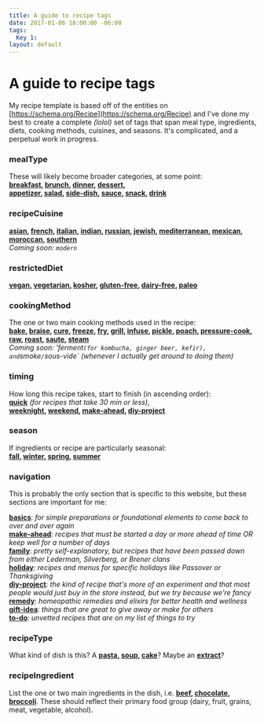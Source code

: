 ```yaml
---
title: A guide to recipe tags
date: 2017-01-06 18:00:00 -06:00
tags:
  Key 1:
layout: default
---
```


# A guide to recipe tags

My recipe template is based off of the entities on [https://schema.org/Recipe](https://schema.org/Recipe) and I've done my best to create a complete _(lolol)_ set of tags that span meal type, ingredients, diets, cooking methods, cuisines, and seasons. It's complicated, and a perpetual work in progress.

### mealType

These will likely become broader categories, at some point:  
**[breakfast](/tag/breakfast/), [brunch](/tag/brunch), [dinner](/tag/dinner), [dessert](/tag/dessert),  
[appetizer](/tag/appetizer), [salad](/tag/salad), [side-dish](/tag/side-dish), [sauce](/tag/sauce), [snack](/tag/snack), [drink](/tag/drink)**

### recipeCuisine
**[asian](/tag/asian), [french](/tag/french), [italian](/tag/italian), [indian](/tag/indian), [russian](/tag/russian), [jewish](/tag/jewish), [mediterranean](/tag/mediterranean), [mexican](/tag/mexican), [moroccan](/tag/moroccan), [southern](/tag/southern)**  
_Coming soon: `modern`_

### restrictedDiet

**[vegan](/tag/vegan), [vegetarian](/tag/vegetarian), [kosher](/tag/kosher), [gluten-free](/tag/gluten-free), [dairy-free](/tag/dairy-free), [paleo](/tag/paleo)**  

### cookingMethod

The one or two main cooking methods used in the recipe:  
**[bake](/tag/bake), [braise](/tag/braise), [cure](/tag/cure), [freeze](/tag/freeze), [fry](/tag/fry), [grill](/tag/grill), [infuse](/tag/infuse), [pickle](/tag/pickle), [poach](/tag/poach), [pressure-cook](/tag/pressure-cook), [raw](/tag/raw), [roast](/tag/roast), [saute](/tag/saute), [steam](/tag/steam)**  
_Coming soon: 'ferment` (for kombucha, ginger beer, kefir), and `smoke`/`sous-vide` (whenever I actually get around to doing them)_


### timing
How long this recipe takes, start to finish (in ascending order):  
**[quick](/tag/quick)** _(for recipes that take 30 min or less)_,  
**[weeknight](/tag/weeknight), [weekend](/tag/weekend), [make-ahead](/tag/make-ahead), [diy-project](/tag/diy-project)**

### season
If ingredients or recipe are particularly seasonal:  
**[fall](/tag/fall), [winter](/tag/winter), [spring](/tag/spring), [summer](/tag/summer)**

### navigation
This is probably the only section that is specific to this website, but these sections are important for me:

**[basics](/tag/basics)**: _for simple preparations or foundational elements to come back to over and over again_  
**[make-ahead](/tag/make-ahead)**: _recipes that must be started a day or more ahead of time OR keep well for a number of days_  
**[family](/tag/family)**: _pretty self-explanatory, but recipes that have been passed down from either Lederman, Silverberg, or Brener clans_  
**[holiday](/tag/holiday)**: _recipes and menus for specific holidays like Passover or Thanksgiving_  
**[diy-project](/tag/diy-project)**: _the kind of recipe that's more of an experiment and that most people would just buy in the store instead, but we try because we're fancy_  
**[remedy](/tag/remedy)**: _homeopathic remedies and elixirs for better health and wellness_  
**[gift-idea](/tag/gift-idea)**: _things that are great to give away or make for others_  
**[to-do](/tag/to-do)**: _unvetted recipes that are on my list of things to try_  

### recipeType

What kind of dish is this? A **[pasta](/tag/pasta), [soup](/tag/soup), [cake](/tag/cake)**? Maybe an **[extract](/tag/extract)**?

### recipeIngredient

List the one or two main ingredients in the dish, i.e. **[beef](/tag/beef), [chocolate](/tag/chocolate), [broccoli](/tag/broccoli)**. These should reflect their primary food group (dairy, fruit, grains, meat, vegetable, alcohol).
